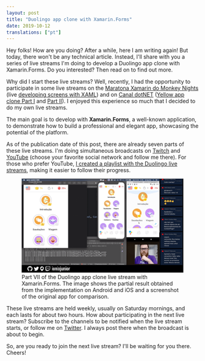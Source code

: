 ```yaml
---
layout: post
title: "Duolingo app clone with Xamarin.Forms"
date: 2019-10-12
translations: ["pt"]
---
```


<p class="intro"><span class="dropcap">H</span>ey folks! How are you doing?
After a while, here I am writing again! But today, there won't be any technical article. Instead, I'll share with you a series of live streams I'm doing to develop a Duolingo app clone with Xamarin.Forms. Do you interested? Then read on to find out more.</p>

Why did I start these live streams? Well, recently, I had the opportunity to participate in some live streams on the [Maratona Xamarin do Monkey Nights][maratona-xamarin] (live [developing screens with XAML][live-dev-telas]) and on [Canal dotNET][canal-dotnet] ([Yellow app clone Part I][live-clone-I] and [Part II][live-clone-II]). I enjoyed this experience so much that I decided to do my own live streams.

The main goal is to develop with **Xamarin.Forms**, a well-known application, to demonstrate how to build a professional and elegant app, showcasing the potential of the platform.

As of the publication date of this post, there are already seven parts of these live streams. I'm doing simultaneous broadcasts on [Twitch][twitch] and [YouTube][youtube] (choose your favorite social network and follow me there). For those who prefer YouTube, [I created a playlist with the Duolingo live streams][playlist], making it easier to follow their progress.

<figure>
	<img src="/assets/img/live_do_duolingo_com_xamarin_forms-1024x594.png" alt="Part VII of the Duolingo app clone live stream with Xamarin.Forms. The image shows the partial result obtained from the implementation on Android and iOS and a screenshot of the original app for comparison."> 
	<figcaption>Part VII of the Duolingo app clone live stream with Xamarin.Forms. The image shows the partial result obtained from the implementation on Android and iOS and a screenshot of the original app for comparison.</figcaption>
</figure>

These live streams are held weekly, usually on Saturday mornings, and each lasts for about two hours. How about participating in the next live stream? Subscribe to the channels to be notified when the live stream starts, or follow me on [Twitter][twitter]. I always post there when the broadcast is about to begin.

So, are you ready to join the next live stream? I'll be waiting for you there. Cheers!

[maratona-xamarin]: https://www.youtube.com/channel/UCFaQBRaoHrAxcGoeY8E5jvQ
[live-dev-telas]:   https://youtu.be/fEgpcreVcyk
[canal-dotnet]:     https://www.youtube.com/channel/UCIahKJr2Q50Sprk5ztPGnVg
[live-clone-I]:     https://youtu.be/x_sNPEwS3kA
[live-clone-II]:    https://youtu.be/k3oediCzZvs
[twitch]:           https://www.twitch.tv/ionixjunior
[youtube]:          https://www.youtube.com/ionixjunior
[playlist]:         https://www.youtube.com/playlist?list=PL6M6J_6V_um9tuXHl-Tq-T1qmiuxu3AM9
[twitter]:          https://twitter.com/ionixjunior